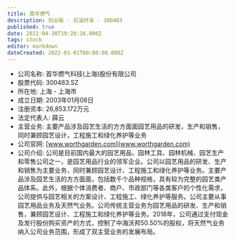 ```yaml
---
title: 首华燃气
description: 创业板 - 石油开采 - 300483
published: true
date: 2022-04-30T19:28:16.000Z
tags: stock
editor: markdown
dateCreated: 2022-01-01T00:00:00.000Z
---
```


- 公司名称: 首华燃气科技(上海)股份有限公司
- 股票代码: 300483.SZ
- 所在地: 上海 - 上海市
- 成立日期: 2003年01月08日
- 注册资本: 26,853.172万元
- 法定代表人: 薛云
- 主营业务: 主要产品涉及园艺生活的方方面面园艺用品的研发，生产和销售，同时兼顾园艺设计，工程施工和绿化养护等业务
- 公司官网: [www.worthgarden.com](www.worthgarden.com)
- 公司介绍: 公司是目前国内最大的园艺用品、园林工具、园林机械、园艺生产和零售公司之一，是园艺用品行业的领军企业。公司以园艺用品的研发、生产和销售为主要业务，同时兼顾园艺设计、工程施工和绿化养护等业务。主要产品涉及园艺生活的方方面面，包括数千个品种规格，具有较为完整的园艺类产品体系。此外，根据个体消费者、商户、市政部门等各类客户的个性化需求，公司提供与园艺相关的方案设计、工程施工、绿化养护等服务。公司主要从事园艺用品业务及天然气业务。公司传统主营业务为园艺用品的研发、生产和销售，兼顾园艺设计、工程施工和绿化养护等业务。2018年，公司通过支付现金及发行股份购买资产的方式，控制了中海沃邦50.50%的股权，将天然气业务纳入公司业务范围，形成了双主营业务的发展布局。


